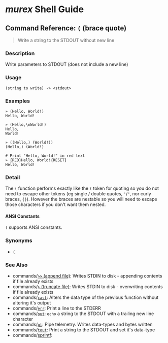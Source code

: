 # _murex_ Shell Guide

## Command Reference: `(` (brace quote)

> Write a string to the STDOUT without new line

### Description

Write parameters to STDOUT (does not include a new line)

### Usage

    (string to write) -> <stdout>

### Examples

    » (Hello, World!)
    Hello, World!
    
    » (Hello,\nWorld!)
    Hello,
    World!
    
    » ((Hello,) (World!))
    (Hello,) (World!)
    
    # Print "Hello, World!" in red text
    » {RED}Hello, World!{RESET}
    Hello, World!

### Detail

The `(` function performs exactly like the `(` token for quoting so you do not
need to escape other tokens (eg single / double quotes, `'`/`"`, nor curly
braces, `{}`). However the braces are nestable so you will need to escape those
characters if you don't want them nested.

#### ANSI Constants

`(` supports ANSI constants.

### Synonyms

* `(`


### See Also

* commands/[`>>` (append file)](../commands/greater-than-greater-than.md):
  Writes STDIN to disk - appending contents if file already exists
* commands/[`>` (truncate file)](../commands/greater-than.md):
  Writes STDIN to disk - overwriting contents if file already exists
* commands/[`cast`](../commands/cast.md):
  Alters the data type of the previous function without altering it's output
* commands/[`err`](../commands/err.md):
  Print a line to the STDERR
* commands/[`out`](../commands/out.md):
  `echo` a string to the STDOUT with a trailing new line character
* commands/[`pt`](../commands/pt.md):
  Pipe telemetry. Writes data-types and bytes written
* commands/[`tout`](../commands/tout.md):
  Print a string to the STDOUT and set it's data-type
* commands/[sprintf](../commands/sprintf.md):
  